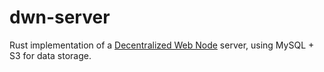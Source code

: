 # dwn-server

Rust implementation of a [Decentralized Web Node](https://identity.foundation/decentralized-web-node/spec/) server, using
MySQL + S3 for data storage.
